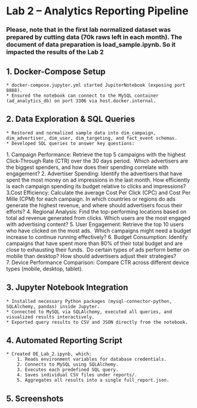 # Lab 2 – Analytics Reporting Pipeline

### Please, note that in the first lab normalized dataset was prepared by cutting data (70k raws left in each month). The document of data preparation is load_sample.ipynb. So it impacted the results of the Lab 2

## 1. Docker-Compose Setup  
    * docker-compose.jupyter.yml started JupiterNotebook (exposing port 8888).
    * Ensured the notebook can connect to the MySQL container (ad_analytics_db) on port 3306 via host.docker.internal.
## 2. Data Exploration & SQL Queries
    * Restored and normalized sample data into dim_campaign, dim_advertiser, dim_user, dim_targeting, and fact_event schemas.
    * Developed SQL queries to answer key questions:
1. Campaign Performance: Retrieve the top 5 campaigns with the highest Click-Through Rate (CTR) over the 30 days period.  Which advertisers are the biggest spenders, and how does their spending correlate with engagement?
2. Advertiser Spending: Identify the advertisers that have spent the most money on ad impressions in the last month. How efficiently is each campaign spending its budget relative to clicks and impressions?
3.Cost Efficiency: Calculate the average Cost Per Click (CPC) and Cost Per Mille (CPM) for each campaign. In which countries or regions do ads generate the highest revenue, and where should advertisers focus their efforts?
4. Regional Analysis: Find the top-performing locations based on total ad revenue generated from clicks. Which users are the most engaged with advertising content?
5. User Engagement: Retrieve the top 10 users who have clicked on the most ads.  Which campaigns might need a budget increase to continue running effectively?
6. Budget Consumption: Identify campaigns that have spent more than 80% of their total budget and are close to exhausting their funds.  Do certain types of ads perform better on mobile than desktop? How should advertisers adjust their strategies?
7. Device Performance Comparison: Compare CTR across different device types (mobile, desktop, tablet).

## 3. Jupyter Notebook Integration
    * Installed necessary Python packages (mysql-connector-python, SQLAlchemy, pandas) inside Jupyter.
    * Connected to MySQL via SQLAlchemy, executed all queries, and visualized results interactively.
    * Exported query results to CSV and JSON directly from the notebook.
## 4. Automated Reporting Script
    * Created DE_Lab_2.ipynb, which:
        1. Reads environment variables for database credentials.
        2. Connects to MySQL using SQLAlchemy.
        3. Executes each predefined SQL query.
        4. Saves individual CSV files under reports/.
        5. Aggregates all results into a single full_report.json.
## 5. Screenshots

